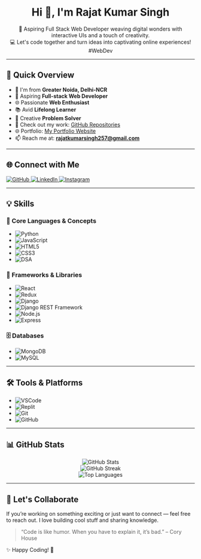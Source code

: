 <h1 align="center">Hi 👋, I'm Rajat Kumar Singh</h1>

<p align="center">
🚀 Aspiring Full Stack Web Developer weaving digital wonders with interactive UIs and a touch of creativity.<br/>
💻 Let's code together and turn ideas into captivating online experiences! #WebDev
</p>

---

## 🚀 Quick Overview

- 📍 I'm from **Greater Noida, Delhi-NCR**
- 💼 Aspiring **Full-stack Web Developer**
- 🌐 Passionate **Web Enthusiast**
- 📚 Avid **Lifelong Learner**
- 🧠 Creative **Problem Solver**
- 📁 Check out my work: [GitHub Repositories](https://github.com/RAJATKUMARSINGH527?tab=repositories)
- 🌐 Portfolio: [My Portfolio Website](https://rajatkumarsingh257-portfolio.netlify.app/)
- 📫 Reach me at: **rajatkumarsingh257@gmail.com**

---

## 🌐 Connect with Me

<p align="left">
  <a href="https://github.com/RAJATKUMARSINGH527" target="_blank">
    <img src="https://img.shields.io/badge/GitHub-100000?style=for-the-badge&logo=github&logoColor=white" alt="GitHub"/>
  </a>
  <a href="https://www.linkedin.com/in/rajat-kumar-singh-574650208/" target="_blank">
    <img src="https://img.shields.io/badge/LinkedIn-0A66C2?style=for-the-badge&logo=linkedin&logoColor=white" alt="LinkedIn"/>
  </a>
  <a href="https://www.instagram.com/rj_singh527/" target="_blank">
    <img src="https://img.shields.io/badge/Instagram-E4405F?style=for-the-badge&logo=instagram&logoColor=white" alt="Instagram"/>
  </a>
</p>

---

## 💡 Skills

### 🧠 Core Languages & Concepts
- ![Python](https://img.shields.io/badge/Python-3776AB?style=flat&logo=python&logoColor=white)
- ![JavaScript](https://img.shields.io/badge/JavaScript-F7DF1E?style=flat&logo=javascript&logoColor=black)
- ![HTML5](https://img.shields.io/badge/HTML5-E34F26?style=flat&logo=html5&logoColor=white)
- ![CSS3](https://img.shields.io/badge/CSS3-1572B6?style=flat&logo=css3&logoColor=white)
- ![DSA](https://img.shields.io/badge/Data_Structures_%26_Algorithms-0082C9?style=flat)

### 🧩 Frameworks & Libraries
- ![React](https://img.shields.io/badge/React-61DAFB?style=flat&logo=react&logoColor=black)
- ![Redux](https://img.shields.io/badge/Redux-764ABC?style=flat&logo=redux&logoColor=white)
- ![Django](https://img.shields.io/badge/Django-092E20?style=flat&logo=django&logoColor=white)
- ![Django REST Framework](https://img.shields.io/badge/DRF-Django%20REST%20Framework-black?style=flat&logo=django&logoColor=white)
- ![Node.js](https://img.shields.io/badge/Node.js-339933?style=flat&logo=node.js&logoColor=white)
- ![Express](https://img.shields.io/badge/Express-000000?style=flat&logo=express&logoColor=white)

### 🗄️ Databases
- ![MongoDB](https://img.shields.io/badge/MongoDB-47A248?style=flat&logo=mongodb&logoColor=white)
- ![MySQL](https://img.shields.io/badge/MySQL-4479A1?style=flat&logo=mysql&logoColor=white)

---

## 🛠️ Tools & Platforms
- ![VSCode](https://img.shields.io/badge/VSCode-007ACC?style=flat&logo=visual-studio-code&logoColor=white)
- ![Replit](https://img.shields.io/badge/Replit-667881?style=flat&logo=replit&logoColor=white)
- ![Git](https://img.shields.io/badge/Git-F05032?style=flat&logo=git&logoColor=white)
- ![GitHub](https://img.shields.io/badge/GitHub-181717?style=flat&logo=github&logoColor=white)

---

## 📊 GitHub Stats

<p align="center">
  <img src="https://github-readme-stats.vercel.app/api?username=RAJATKUMARSINGH527&theme=vue-dark&show_icons=true&hide_border=true&count_private=true" alt="GitHub Stats" />
  <br/>
  <img src="https://github-readme-streak-stats.herokuapp.com/?user=RAJATKUMARSINGH527&theme=vue-dark&hide_border=true" alt="GitHub Streak" />
  <br/>
  <img src="https://github-readme-stats.vercel.app/api/top-langs/?username=RAJATKUMARSINGH527&theme=vue-dark&show_icons=true&hide_border=true&layout=compact" alt="Top Languages" />
</p>

---

## 🤝 Let's Collaborate

If you’re working on something exciting or just want to connect — feel free to reach out. I love building cool stuff and sharing knowledge.

> “Code is like humor. When you have to explain it, it’s bad.” – Cory House

✨ Happy Coding! 🚀
